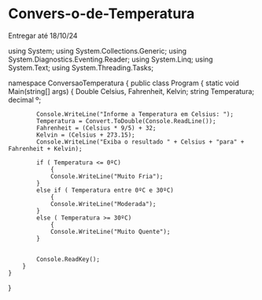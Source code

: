 # Convers-o-de-Temperatura
Entregar até 18/10/24

using System;
using System.Collections.Generic;
using System.Diagnostics.Eventing.Reader;
using System.Linq;
using System.Text;
using System.Threading.Tasks;

namespace ConversaoTemperatura
{
    public class Program
    {
        static void Main(string[] args)
        {
            Double Celsius, Fahrenheit, Kelvin;
            string Temperatura;
            decimal º;

            Console.WriteLine("Informe a Temperatura em Celsius: ");
            Temperatura = Convert.ToDouble(Console.ReadLine());
            Fahrenheit = (Celsius * 9/5) + 32;
            Kelvin = (Celsius + 273.15);
            Console.WriteLine("Exiba o resultado " + Celsius + "para" + Fahrenheit + Kelvin);

            if ( Temperatura <= 0ºC)
                {
                Console.WriteLine("Muito Fria");
            }
            else if ( Temperatura entre 0ºC e 30ºC)
                {
                Console.WriteLine("Moderada");
            }
            else ( Temperatura >= 30ºC)
                {
                Console.WriteLine("Muito Quente");
            }


            Console.ReadKey();
        }
    }
}
